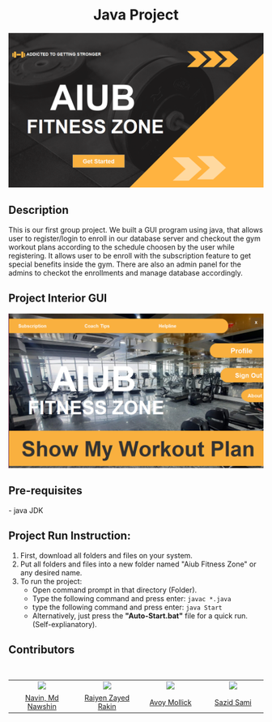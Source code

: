 <h1 align="center">Java Project</h1>
<p align="center"><img src= "https://github.com/navinxqz/gym-management-system/blob/main/Photo/aiubgym.PNG" width=650 title= "project interface"/>

<h2 align="left">Description</h2>
This is our first group project. We built a GUI program using java, that allows user to register/login to enroll in our database server and checkout the gym workout plans according to the schedule choosen by the user while registering. It allows user to be enroll with the subscription feature to get special benefits inside the gym. There are also an admin panel for the admins to checkot the enrollments and manage database accordingly.


<h2 align="left">Project Interior GUI</h2>
<img src= "https://github.com/navinxqz/gym-management-system/blob/main/Photo/gym.PNG" width=650 title= "project interface"/>

<h2 align="left">Pre-requisites</h2>
- java JDK

## Project Run Instruction: ##
1. First, download all folders and files on your system.
2. Put all folders and files into a new folder named "Aiub Fitness Zone" or any desired name.
3. To run the project:
   - Open command prompt in that directory (Folder).
   - Type the following command and press enter: `javac *.java`
   - type the following command and press enter: `java Start`
   - Alternatively, just press the **"Auto-Start.bat"** file for a quick run. (Self-explianatory).

<h2 align="left">Contributors</h2>

####
<table>
   <div style = "display: flex; align-item: flex-start; align: center">
      <table align= "center">
         <tr>
            <td align = "center" width = "200"><img src= "https://avatars.githubusercontent.com/u/169520102?v=4" width="auto" height= "auto"/></td>
            <td align = "center" width = "200"><img src= "https://avatars.githubusercontent.com/u/128049303?v=4" width="auto" height= "auto"/></td>
            <td align = "center" width = "200"><img src= "https://scontent.fdac139-1.fna.fbcdn.net/v/t39.30808-1/441167359_928427595692957_2079562319101145546_n.jpg?stp=c0.0.200.200a_dst-jpg_p200x200&_nc_cat=101&ccb=1-7&_nc_sid=5f2048&_nc_eui2=AeG9llt8IgsLc-6PFAlFIKXcBzvi-E1Z7eYHO-L4TVnt5kX9fiyL3ynZDYax1dd1ZzsHnJ21uvJz4sCh-ILrmqvG&_nc_ohc=mzrTMZmXvFUQ7kNvgEwfLkz&_nc_ht=scontent.fdac139-1.fna&cb_e2o_trans=t&oh=00_AYDItGM7brm5raPJWLhBWhnlr-BNkABpz_yQMOcjDrSIFA&oe=66749490" width="auto" height= "auto"/></td>
            <td align = "center" width = "200"><img src= "https://scontent.fdac139-1.fna.fbcdn.net/v/t39.30808-6/370154291_1567375817338650_7903610877517593148_n.jpg?_nc_cat=100&ccb=1-7&_nc_sid=5f2048&_nc_eui2=AeF8z8UHxY8u4l_J346yeruK6Py9nWbInybo_L2dZsifJlHKwhboLh0-utO4cdgG-_XCvUi94s-0fdxmdGWgDS5F&_nc_ohc=UmiEjhQEZYsQ7kNvgFvwX6S&_nc_ht=scontent.fdac139-1.fna&cb_e2o_trans=t&oh=00_AYAKhyjGNoBmgn1ojYziI95-B0ZRIHJY-01_CH3oIGTEKQ&oe=667474CF" width="auto" height= "auto"/></td>
         </tr><tr>
            <td align = "center" width = "200"><a href="https://github.com/navinxqz" target="_blank">Navin, Md Nawshin</td>
            <td align = "center" width = "200"><a href="https://github.com/raiyen-zayed-rakin" target="_blank">Raiyen Zayed Rakin</td>
            <td align = "center" width = "200"><a href="https://www.facebook.com/avoy.mollick.562" target="_blank" alt="dead">Avoy Mollick</td>
            <td align = "center" width = "200"><a href="https://www.facebook.com/sammuonice" target="_blank" alt="dead">Sazid Sami</td>
         </tr></table>
